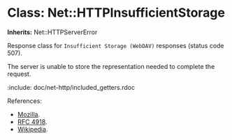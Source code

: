 # Class: Net::HTTPInsufficientStorage
**Inherits:** Net::HTTPServerError
    

Response class for `Insufficient Storage (WebDAV)` responses (status code
507).

The server is unable to store the representation needed to complete the
request.

:include: doc/net-http/included_getters.rdoc

References:

*   [Mozilla](https://developer.mozilla.org/en-US/docs/Web/HTTP/Status/507).
*   [RFC 4918](https://www.rfc-editor.org/rfc/rfc4918#section-11.5).
*   [Wikipedia](https://en.wikipedia.org/wiki/List_of_HTTP_status_codes#507).



